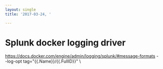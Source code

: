 ```yaml
---
layout: single
title: '2017-03-24, '

---
```


# Splunk docker logging driver
https://docs.docker.com/engine/admin/logging/splunk/#message-formats
--log-opt tag="{{.Name}}/{{.FullID}}" \